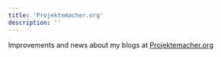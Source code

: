 ```yaml
---
title: 'Projektemacher.org'
description: ''
---
```


Improvements and news about my blogs at [Projektemacher.org](https://projektemacher.org/)
